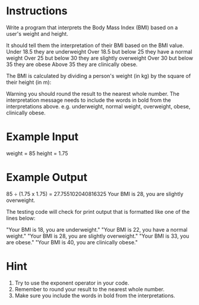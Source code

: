 # Instructions
Write a program that interprets the Body Mass Index (BMI) based on a user's weight and height.

It should tell them the interpretation of their BMI based on the BMI value.
Under 18.5 they are underweight
Over 18.5 but below 25 they have a normal weight
Over 25 but below 30 they are slightly overweight
Over 30 but below 35 they are obese
Above 35 they are clinically obese.

The BMI is calculated by dividing a person's weight (in kg) by the square of their height (in m):

Warning you should round the result to the nearest whole number. The interpretation message needs to include the words in bold from the interpretations above. e.g. underweight, normal weight, overweight, obese, clinically obese.

# Example Input
weight = 85
height = 1.75

# Example Output
85 ÷ (1.75 x 1.75) = 27.755102040816325
Your BMI is 28, you are slightly overweight.

The testing code will check for print output that is formatted like one of the lines below:

"Your BMI is 18, you are underweight."
"Your BMI is 22, you have a normal weight."
"Your BMI is 28, you are slightly overweight."
"Your BMI is 33, you are obese."
"Your BMI is 40, you are clinically obese."

# Hint
1. Try to use the exponent operator in your code.
1. Remember to round your result to the nearest whole number.
1. Make sure you include the words in bold from the interpretations.